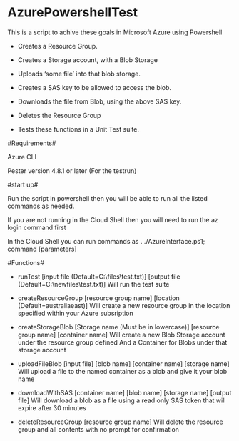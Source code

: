 # AzurePowershellTest

This is a script to achive these goals in Microsoft Azure using Powershell

   - Creates a Resource Group.

   - Creates a Storage account, with a Blob Storage

   - Uploads ‘some file’ into that blob storage.

   - Creates a SAS key to be allowed to access the blob.

   - Downloads the file from Blob, using the above SAS key.

   - Deletes the Resource Group
   
   - Tests these functions in a Unit Test suite.
  
  #Requirements#
  
  Azure CLI
  
  Pester version 4.8.1 or later (For the testrun)
  
  #start up#
  
  Run the script in powershell then you will be able to run all the listed commands as needed.
  
  If you are not running in the Cloud Shell then you will need to run the az login command first
  
  In the Cloud Shell you can run commands as . ./AzureInterface.ps1; command [parameters]
   
  #Functions#
  
  - runTest [input file (Default=C:\files\test.txt)] [output file (Default=C:\newfiles\test.txt)]
  Will run the test suite
  
  - createResourceGroup [resource group name] [location (Default=australiaeast)]
  Will create a new resource group in the location specified within your Azure subsription
  
  - createStorageBlob [Storage name (Must be in lowercase)] [resource group name] [container name]
  Will create a new Blob Storage account under the resource group defined
  And a Container for Blobs under that storage account
  
  - uploadFileBlob [input file] [blob name] [container name] [storage name]
  Will upload a file to the named container as a blob and give it your blob name
  
  - downloadWithSAS [container name] [blob name] [storage name] [output file]
  Will download a blob as a file using a read only SAS token that will expire after 30 minutes
  
  - deleteResourceGroup [resource group name]
  Will delete the resource group and all contents with no prompt for confirmation
